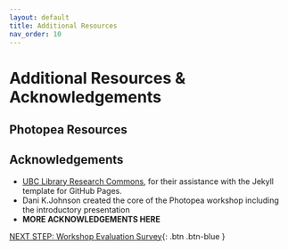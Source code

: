 ```yaml
---
layout: default
title: Additional Resources
nav_order: 10
---
```

# Additional Resources & Acknowledgements

## Photopea Resources


## Acknowledgements

- [UBC Library Research Commons](https://github.com/ubc-library-rc/), for their assistance with the Jekyll template for GitHub Pages.
- Dani K.Johnson created the core of the Photopea workshop including the introductory presentation
- **MORE ACKNOWLEDGEMENTS HERE**

[NEXT STEP: Workshop Evaluation Survey](workshop-survey.html){: .btn .btn-blue }
